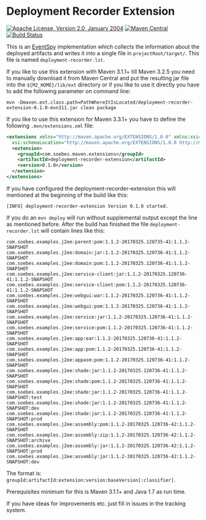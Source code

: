 # Deployment Recorder Extension

[![Apache License, Version 2.0, January 2004](https://img.shields.io/github/license/khmarbaise/deployment-recorder-extension.svg?label=License)](http://www.apache.org/licenses/)
[![Maven Central](https://img.shields.io/maven-central/v/com.soebes.maven.extensions/deployment-recorder-extensions.svg?label=Maven%20Central)](http://search.maven.org/#search%7Cga%7C1%7Cg%3A%22com.soebes.maven.extensions%22%20a%3A%22deployment-recorder-extensions%22)
[![Build Status](https://travis-ci.org/khmarbaise/deployment-recorder-extension.svg?branch=master)](https://travis-ci.org/khmarbaise/deployment-recorder-extensions)

This is an [EventSpy][1] implementation which collects the information about
the deployed artifacts and writes it into a single file in `projectRoot/target/`.
This file is named `deployment-recorder.lst`.

If you like to use this extension with Maven 3.1.1+ till Maven 3.2.5 you need
to manually download it from Maven Central and put the resulting jar
file into the `${M2_HOME}/lib/ext` directory or if you
like to use it directly you have to add the following parameter on command line:

```
mvn -Dmaven.ext.class.path=PathWhereItIsLocated/deployment-recorder-extension-0.1.0-mvn311.jar clean package
```

If you like to use this extension for Maven 3.3.1+ you
have to define the following `.mvn/extensions.xml` file:

``` xml
<extensions xmlns="http://maven.apache.org/EXTENSIONS/1.0.0" xmlns:xsi="http://www.w3.org/2001/XMLSchema-instance"
  xsi:schemaLocation="http://maven.apache.org/EXTENSIONS/1.0.0 http://maven.apache.org/xsd/core-extensions-1.0.0.xsd">
  <extension>
    <groupId>com.soebes.maven.extensions</groupId>
    <artifactId>deployment-recorder-extension</artifactId>
    <version>0.1.0</version>
  </extension>
</extensions>
```

If you have configured the deployment-recorder-extension this will mentioned at the beginning
of the build like this:
```
[INFO] deployment-recorder-extension Version 0.1.0 started.
```

If you do an `mvn deploy` will run without supplemental output except the line
as mentioned before.  After the build has finished the file
`deployment-recorder.lst` will contain lines like this:

```
com.soebes.examples.j2ee:parent:pom:1.1.2-20170325.120735-41:1.1.2-SNAPSHOT
com.soebes.examples.j2ee:domain:jar:1.1.2-20170325.120736-41:1.1.2-SNAPSHOT
com.soebes.examples.j2ee:domain:pom:1.1.2-20170325.120736-41:1.1.2-SNAPSHOT
com.soebes.examples.j2ee:service-client:jar:1.1.2-20170325.120736-41:1.1.2-SNAPSHOT
com.soebes.examples.j2ee:service-client:pom:1.1.2-20170325.120736-41:1.1.2-SNAPSHOT
com.soebes.examples.j2ee:webgui:war:1.1.2-20170325.120736-41:1.1.2-SNAPSHOT
com.soebes.examples.j2ee:webgui:pom:1.1.2-20170325.120736-41:1.1.2-SNAPSHOT
com.soebes.examples.j2ee:service:jar:1.1.2-20170325.120736-41:1.1.2-SNAPSHOT
com.soebes.examples.j2ee:service:pom:1.1.2-20170325.120736-41:1.1.2-SNAPSHOT
com.soebes.examples.j2ee:app:ear:1.1.2-20170325.120736-41:1.1.2-SNAPSHOT
com.soebes.examples.j2ee:app:pom:1.1.2-20170325.120736-41:1.1.2-SNAPSHOT
com.soebes.examples.j2ee:appasm:pom:1.1.2-20170325.120736-41:1.1.2-SNAPSHOT
com.soebes.examples.j2ee:shade:jar:1.1.2-20170325.120736-41:1.1.2-SNAPSHOT
com.soebes.examples.j2ee:shade:pom:1.1.2-20170325.120736-41:1.1.2-SNAPSHOT
com.soebes.examples.j2ee:shade:jar:1.1.2-20170325.120736-41:1.1.2-SNAPSHOT:test
com.soebes.examples.j2ee:shade:jar:1.1.2-20170325.120736-41:1.1.2-SNAPSHOT:dev
com.soebes.examples.j2ee:shade:jar:1.1.2-20170325.120736-41:1.1.2-SNAPSHOT:prod
com.soebes.examples.j2ee:assembly:pom:1.1.2-20170325.120736-42:1.1.2-SNAPSHOT
com.soebes.examples.j2ee:assembly:zip:1.1.2-20170325.120736-42:1.1.2-SNAPSHOT:archive
com.soebes.examples.j2ee:assembly:jar:1.1.2-20170325.120736-42:1.1.2-SNAPSHOT:prod
com.soebes.examples.j2ee:assembly:jar:1.1.2-20170325.120736-42:1.1.2-SNAPSHOT:dev
```
The format is: `groupId:artifactId:extension:version:baseVersion[:classifier]`.


Prerequisites minimum for this is Maven 3.1.1+ and Java 1.7 as run time.

If you have ideas for improvements etc. just fill in issues in the tracking system.

[1]: http://maven.apache.org/ref/3.0.3/maven-core/apidocs/org/apache/maven/eventspy/AbstractEventSpy.html
